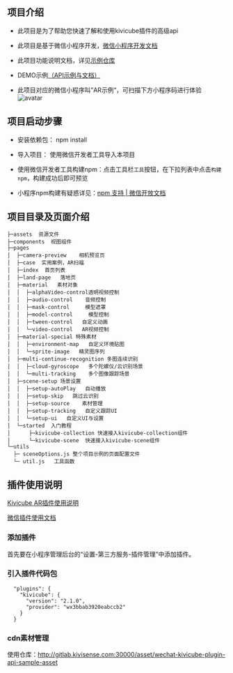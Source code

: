 ## 项目介绍

* 此项目是为了帮助您快速了解和使用kivicube插件的高级api

* 此项目是基于微信小程序开发，[微信小程序开发文档](https://developers.weixin.qq.com/miniprogram/dev/framework/)


* 此项目功能说明文档，详见[示例仓库](https://www.yuque.com/kivicube/manual/advanced-api)

* DEMO示例[（API示例与文档）](https://github.com/kivisense/wechat-kivicube-plugin-api-demo)

* 此项目对应的微信小程序叫”AR示例“，可扫描下方小程序码进行体验  
![avatar](https://cdn.nlark.com/yuque/0/2020/jpeg/217517/1606982678816-87c46bb6-261c-458d-b8bf-e3a6d15b9993.jpeg?x-oss-process=image%2Fresize%2Cw_200)

## 项目启动步骤

* 安装依赖包： npm install

* 导入项目： 使用微信开发者工具导入本项目

* 使用微信开发者工具构建npm：点击工具栏`工具`按钮，在下拉列表中点击`构建npm`，构建成功后即可预览

* 小程序npm构建有疑惑详见：[npm 支持 | 微信开放文档](https://developers.weixin.qq.com/miniprogram/dev/devtools/npm.html)

## 项目目录及页面介绍

```
├─assets  资源文件
├─components  视图组件
├─pages
│  ├─camera-preview    相机预览页
│  ├─case  实用案例，AR扫福
│  ├─index  首页列表
│  ├─land-page   落地页
│  ├─material   素材对象
│  │  ├─alphaVideo-control透明视频控制
│  │  ├─audio-control    音频控制
│  │  ├─mask-control     模型遮罩
│  │  ├─model-control     模型控制
│  │  ├─tween-control   自定义动画
│  │  └─video-control   AR视频控制
│  ├─material-special 特殊素材
│  │  ├─environment-map   自定义环境贴图
│  │  └─sprite-image   精灵图序列
│  ├─multi-continue-recognition 多图连续识别
│  │  ├─cloud-gyroscope   多个陀螺仪/云识别场景
│  │  └─multi-tracking    多个图像跟踪场景
│  ├─scene-setup 场景设置
│  │  ├─setup-autoPlay   自动播放
│  │  ├─setup-skip   跳过云识别
│  │  ├─setup-source    素材管理
│  │  ├─setup-tracking   自定义跟踪UI
│  │  └─setup-ui   自定义UI与设置
│  └─started  入门教程
│      ├─kivicube-collection 快速接入kivicube-collection组件
│      └─kivicube-scene  快速接入kivicube-scene组件
└─utils
  ├─ sceneOptions.js 整个项目示例的页面配置文件
  └─ util.js   工具函数
```

## 插件使用说明

[Kivicube AR插件使用说明](https://mp.weixin.qq.com/wxopen/plugindevdoc?appid=wx3bbab3920eabccb2&token=&lang=zh_CN)

[微信插件使用文档](https://developers.weixin.qq.com/miniprogram/dev/framework/plugin/using.html)

### 添加插件

首先要在小程序管理后台的“设置-第三方服务-插件管理”中添加插件。

### 引入插件代码包

```
  "plugins": {
    "kivicube": {
      "version": "2.1.0",
      "provider": "wx3bbab3920eabccb2"
    }
  }
```

### cdn素材管理
使用仓库：http://gitlab.kivisense.com:30000/asset/wechat-kivicube-plugin-api-sample-asset